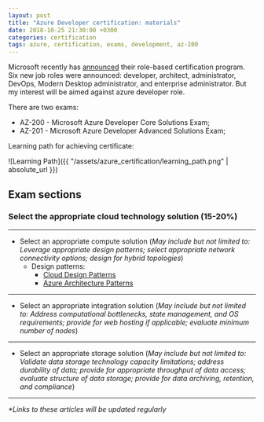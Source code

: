 ```yaml
---
layout: post
title: "Azure Developer certification: materials"
date: 2018-10-25 21:30:00 +0300
categories: certification
tags: azure, certification, exams, development, az-200
---
```


Microsoft recently has [announced](https://www.microsoft.com/en-us/learning/community-blog-post.aspx?BlogId=8&Id=375159) their role-based certification program. Six new job roles were announced: developer, architect, administrator, DevOps, Modern Desktop administrator, and enterprise administrator. But my interest will be aimed against azure developer role.

There are two exams:

- AZ-200 - Microsoft Azure Developer Core Solutions Exam;
- AZ-201 - Microsoft Azure Developer Advanced Solutions Exam;

Learning path for achieving certificate:


![Learning Path]({{ "/assets/azure_certification/learning_path.png" | absolute_url }})

## Exam sections

### Select the appropriate cloud technology solution (15-20%)

---

* Select an appropriate compute solution (_May include but not limited to: Leverage appropriate design patterns; select appropriate network connectivity options; design for hybrid topologies_)
    * Design patterns:
        * [Cloud Design Patterns](https://azureinteractives.azurewebsites.net/CloudDesignPatterns/default.html)
        * [Azure Architecture Patterns](https://docs.microsoft.com/en-us/azure/architecture/)

---

* Select an appropriate integration solution (_May include but not limited to: Address computational bottlenecks, state management, and OS requirements; provide for web hosting if applicable; evaluate minimum number of nodes_)

---

* Select an appropriate storage solution (_May include but not limited to: Validate data storage technology capacity limitations; address durability of data; provide for appropriate throughput of data access; evaluate structure of data storage; provide for data archiving, retention, and compliance_)
  
---

_*Links to these articles will be updated regularly_